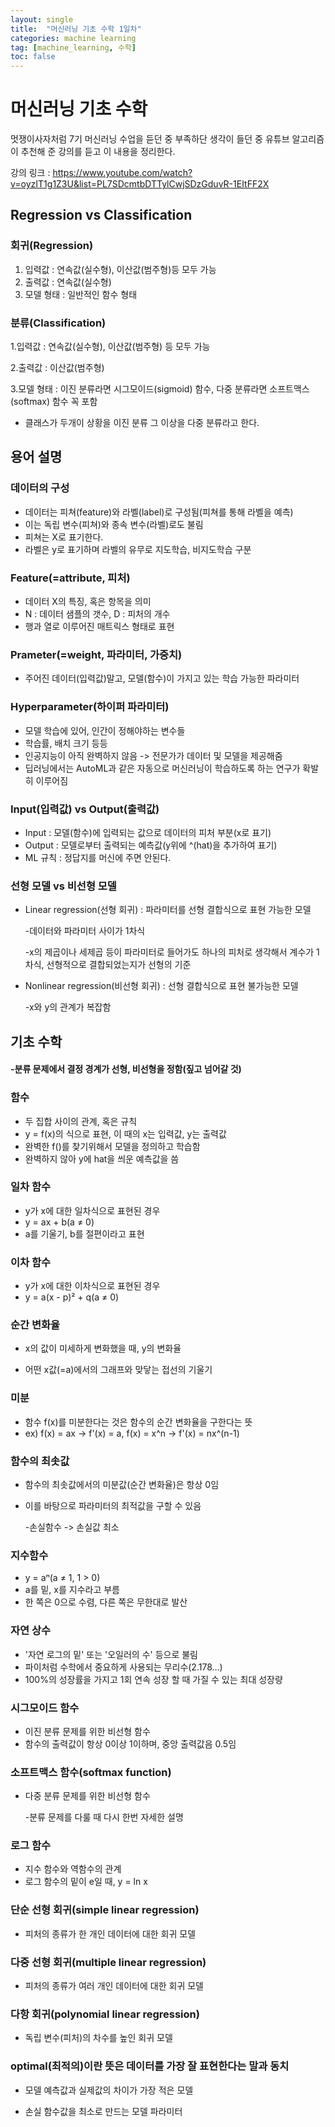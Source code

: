 ```yaml
---
layout: single
title:  "머신러닝 기초 수학 1일차"
categories: machine learning
tag: [machine_learning, 수학]
toc: false
---
```


# 머신러닝 기초 수학

멋쟁이사자처럼 7기 머신러닝 수업을 듣던 중 부족하단 생각이 들던 중 유튜브 알고리즘이 
추천해 준 강의를 듣고 이 내용을 정리한다.

강의 링크 : https://www.youtube.com/watch?v=oyzIT1g1Z3U&list=PL7SDcmtbDTTylCwjSDzGduvR-1EItFF2X

## Regression vs Classification

### 회귀(Regression)

1. 입력값 : 연속값(실수형), 이산값(범주형)등 모두 가능
2. 출력값 : 연속값(실수형)
3. 모델 형태 : 일반적인 함수 형태



### 분류(Classification)

1.입력값 : 연속값(실수형), 이산값(범주형) 등 모두 가능

2.출력값 : 이산값(범주형)

3.모델 형태 : 이진 분류라면 시그모이드(sigmoid) 함수, 다중 분류라면 소프트맥스(softmax) 함수 꼭 포함

- 클래스가 두개이 상황을 이진 분류 그 이상을 다중 분류라고 한다.



##  용어 설명

### 데이터의 구성

- 데이터는 피쳐(feature)와 라벨(label)로 구성됨(피쳐를 통해 라벨을 예측)
- 이는 독립 변수(피쳐)와 종속 변수(라벨)로도 불림
- 피쳐는 X로 표기한다.
- 라벨은 y로 표기하며 라벨의 유무로 지도학습, 비지도학습 구분



### Feature(=attribute, 피처)

- 데이터 X의 특징, 혹은 항목을 의미
- N : 데이터 샘플의 갯수, D : 피처의 개수
- 행과 열로 이루어진 매트릭스 형태로 표현



### Prameter(=weight, 파라미터, 가중치)

- 주어진 데이터(입력값)말고, 모델(함수)이 가지고 있는 학습 가능한 파라미터



### Hyperparameter(하이퍼 파라미터)

- 모델 학습에 있어, 인간이 정해야하는 변수들
- 학습률, 배치 크기 등등
- 인공지능이 아직 완벽하지 않음 -> 전문가가 데이터 및 모델을 제공해줌
- 딥러닝에서는 AutoML과 같은 자동으로 머신러닝이 학습하도록 하는 연구가 확발히 이루어짐



### Input(입력값) vs Output(출력값)

- Input : 모델(함수)에 입력되는 값으로 데이터의 피처 부분(x로 표기)
- Output : 모델로부터 출력되는 예측값(y위에 ^(hat)을 추가하여 표기)
- ML 규칙 : 정답지를 머신에 주면 안된다.



### 선형 모델 vs 비선형 모델

- Linear regression(선형 회귀) : 파라미터를 선형 결합식으로 표현 가능한 모델

  -데이터와 파라미터 사이가 1차식

  -x의 제곱이나 세제곱 등이 파라미터로 들어가도 하나의 피처로 생각해서 계수가 1차식, 선형적으로 결합되었는지가 선형의 기준

- Nonlinear regression(비선형 회귀) : 선형 결합식으로 표현 불가능한 모델

  -x와 y의 관계가 복잡함



## 기초 수학

#### -분류 문제에서 결정 경계가 선형, 비선형을 정함(짚고 넘어갈 것)

### 함수

- 두 집합 사이의 관계, 혹은 규칙
- y = f(x)의 식으로 표현, 이 때의 x는 입력값, y는 출력값
- 완벽한 f()를 찾기위해서 모델을 정의하고 학습함
- 완벽하지 않아 y에 hat을 씌운 예측값을 씀 

 

### 일차 함수

- y가 x에 대한 일차식으로 표현된 경우
- y = ax + b(a ≠ 0)
- a를 기울기, b를 절편이라고 표현



### 이차 함수

- y가 x에 대한 이차식으로 표현된 경우
- y = a(x - p)² + q(a ≠ 0)



### 순간 변화율

- x의 값이 미세하게 변화했을 때, y의 변화율

- 어떤 x값(=a)에서의 그래프와 맞닿는 접선의 기울기



### 미분

- 함수 f(x)를 미분한다는 것은 함수의 순간 변화율을 구한다는 뜻
- ex) f(x) = ax  ->  f'(x) = a, f(x) = x^n  -> f'(x) = nx^(n-1)



### 함수의 최솟값

- 함수의 최솟값에서의 미분값(순간 변화율)은 항상 0임

- 이를 바탕으로 파라미터의 최적값을 구할 수 있음

  -손실함수 -> 손실값 최소



### 지수함수

- y = aⁿ(a ≠ 1, 1 > 0)
- a를 밑, x를 지수라고 부름
- 한 쪽은 0으로 수렴, 다른 쪽은 무한대로 발산



### 자연 상수

- '자연 로그의 밑' 또는 '오일러의 수' 등으로 불림
-  파이처럼 수학에서 중요하게 사용되는 무리수(2.178...)
- 100%의 성장률을 가지고 1회 연속 성장 할 때 가질 수 있는 최대 성장량



### 시그모이드 함수

- 이진 분류 문제를 위한 비선형 함수
- 함수의 출력값이 항상 0이상 1이하며, 중앙 출력값음 0.5임



### 소프트맥스 함수(softmax function)

- 다중 분류 문제를 위한 비선형 함수

  -분류 문제를 다룰 때 다시 한번 자세한 설명



### 로그 함수

- 지수 함수와 역함수의 관계
- 로그 함수의 밑이 e일 때, y = ln x



### 단순 선형 회귀(simple linear regression)

- 피처의 종류가 한 개인 데이터에 대한 회귀 모델



### 다중 선형 회귀(multiple linear regression)

- 피처의 종류가 여러 개인 데이터에 대한 회귀 모델



### 다항 회귀(polynomial linear regression)

- 독립 변수(피처)의 차수를 높인 회귀 모델



### optimal(최적의)이란 뜻은 데이터를 가장 잘 표현한다는 말과 동치

- 모델 예측값과 실제값의 차이가 가장 적은 모델

- 손실 함수값을 최소로 만드는 모델 파라미터

